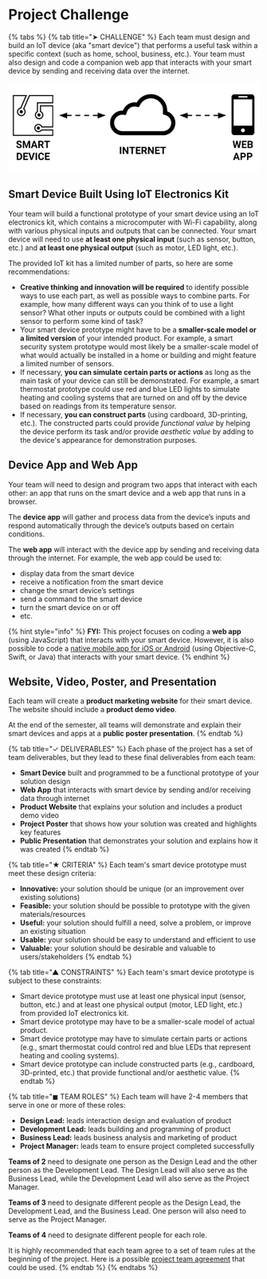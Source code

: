 # Project Challenge

{% tabs %}
{% tab title="➤ CHALLENGE" %}
Each team must design and build an IoT device \(aka "smart device"\) that performs a useful task within a specific context \(such as home, school, business, etc.\). Your team must also design and code a companion web app that interacts with your smart device by sending and receiving data over the internet.

![](.gitbook/assets/smart-device-system.png)

## Smart Device Built Using IoT Electronics Kit

Your team will build a functional prototype of your smart device using an IoT electronics kit, which contains a microcomputer with Wi-Fi capability, along with various physical inputs and outputs that can be connected. Your smart device will need to use **at least one physical input** \(such as sensor, button, etc.\) and **at least one physical output** \(such as motor, LED light, etc.\).

The provided IoT kit has a limited number of parts, so here are some recommendations:

* **Creative thinking and innovation will be required** to identify possible ways to use each part, as well as possible ways to combine parts. For example, how many different ways can you think of to use a light sensor? What other inputs or outputs could be combined with a light sensor to perform some kind of task?
* Your smart device prototype might have to be a **smaller-scale model or a limited version** of your intended product. For example, a smart security system prototype would most likely be a smaller-scale model of what would actually be installed in a home or building and might feature a limited number of sensors.
* If necessary, **you can simulate certain parts or actions** as long as the main task of your device can still be demonstrated. For example, a smart thermostat prototype could use red and blue LED lights to simulate heating and cooling systems that are turned on and off by the device based on readings from its temperature sensor.
* If necessary, **you can construct parts** \(using cardboard, 3D-printing, etc.\). The constructed parts could provide _functional value_ by helping the device perform its task and/or provide _aesthetic value_ by adding to the device's appearance for demonstration purposes.

## Device App and Web App

Your team will need to design and program two apps that interact with each other: an app that runs on the smart device and a web app that runs in a browser.

The **device app** will gather and process data from the device’s inputs and respond automatically through the device’s outputs based on certain conditions.

The **web app** will interact with the device app by sending and receiving data through the internet. For example, the web app could be used to:

* display data from the smart device
* receive a notification from the smart device
* change the smart device’s settings
* send a command to the smart device
* turn the smart device on or off
* etc.

{% hint style="info" %}
**FYI:** This project focuses on coding a **web app** \(using JavaScript\) that interacts with your smart device. However, it is also possible to code a [native mobile app for iOS or Android](https://docs.particle.io/guide/how-to-build-a-product/mobile-app/) \(using Objective-C, Swift, or Java\) that interacts with your smart device.
{% endhint %}

## Website, Video, Poster, and Presentation

Each team will create a **product marketing website** for their smart device. The website should include a **product demo video**.

At the end of the semester, all teams will demonstrate and explain their smart devices and apps at a **public poster presentation**.
{% endtab %}

{% tab title="✓ DELIVERABLES" %}
Each phase of the project has a set of team deliverables, but they lead to these final deliverables from each team:

* **Smart Device** built and programmed to be a functional prototype of your solution design
* **Web App** that interacts with smart device by sending and/or receiving data through internet
* **Product Website** that explains your solution and includes a product demo video
* **Project Poster** that shows how your solution was created and highlights key features
* **Public Presentation** that demonstrates your solution and explains how it was created
{% endtab %}

{% tab title="★ CRITERIA" %}
Each team's smart device prototype must meet these design criteria:

* **Innovative:** your solution should be unique \(or an improvement over existing solutions\)
* **Feasible:** your solution should be possible to prototype with the given materials/resources
* **Useful:** your solution should fulfill a need, solve a problem, or improve an existing situation
* **Usable:** your solution should be easy to understand and efficient to use
* **Valuable:** your solution should be desirable and valuable to users/stakeholders
{% endtab %}

{% tab title="▲ CONSTRAINTS" %}
Each team's smart device prototype is subject to these constraints:

* Smart device prototype must use at least one physical input \(sensor, button, etc.\) and at least one physical output \(motor, LED light, etc.\) from provided IoT electronics kit.
* Smart device prototype may have to be a smaller-scale model of actual product.
* Smart device prototype may have to simulate certain parts or actions \(e.g., smart thermostat could control red and blue LEDs that represent heating and cooling systems\).
* Smart device prototype can include constructed parts \(e.g., cardboard, 3D-printed, etc.\) that provide functional and/or aesthetic value.
{% endtab %}

{% tab title="◼ TEAM ROLES" %}
Each team will have 2-4 members that serve in one or more of these roles:

* **Design Lead:** leads interaction design and evaluation of product
* **Development Lead:** leads building and programming of product
* **Business Lead:** leads business analysis and marketing of product
* **Project Manager:** leads team to ensure project completed successfully

**Teams of 2** need to designate one person as the Design Lead and the other person as the Development Lead. The Design Lead will also serve as the Business Lead, while the Development Lead will also serve as the Project Manager.

**Teams of 3** need to designate different people as the Design Lead, the Development Lead, and the Business Lead. One person will also need to serve as the Project Manager.

**Teams of 4** need to designate different people for each role.

It is highly recommended that each team agree to a set of team rules at the beginning of the project. Here is a possible [project team agreement](https://drive.google.com/open?id=11OySnAbGoev728UWsiaUk818CputNZFJ291MJNwkRwc) that could be used.
{% endtab %}
{% endtabs %}

